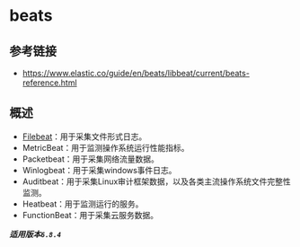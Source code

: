 # beats

## 参考链接

- https://www.elastic.co/guide/en/beats/libbeat/current/beats-reference.html

## 概述

- [Filebeat](./filebeat/filebeat.md)：用于采集文件形式日志。
- MetricBeat：用于监测操作系统运行性能指标。
- Packetbeat：用于采集网络流量数据。
- Winlogbeat：用于采集windows事件日志。
- Auditbeat：用于采集Linux审计框架数据，以及各类主流操作系统文件完整性监测。
- Heatbeat：用于监测运行的服务。
- FunctionBeat：用于采集云服务数据。

***适用版本`6.8.4`***
